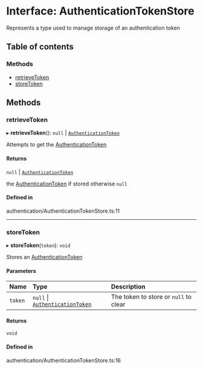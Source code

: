 # Interface: AuthenticationTokenStore

Represents a type used to manage storage of an authentication token

## Table of contents

### Methods

- [retrieveToken](../wiki/AuthenticationTokenStore#retrievetoken)
- [storeToken](../wiki/AuthenticationTokenStore#storetoken)

## Methods

### retrieveToken

▸ **retrieveToken**(): ``null`` \| [`AuthenticationToken`](../wiki/AuthenticationToken)

Attempts to get the [AuthenticationToken](../wiki/AuthenticationToken)

#### Returns

``null`` \| [`AuthenticationToken`](../wiki/AuthenticationToken)

the [AuthenticationToken](../wiki/AuthenticationToken) if stored otherwise `null`

#### Defined in

authentication/AuthenticationTokenStore.ts:11

___

### storeToken

▸ **storeToken**(`token`): `void`

Stores an [AuthenticationToken](../wiki/AuthenticationToken)

#### Parameters

| Name | Type | Description |
| :------ | :------ | :------ |
| `token` | ``null`` \| [`AuthenticationToken`](../wiki/AuthenticationToken) | The token to store or `null` to clear |

#### Returns

`void`

#### Defined in

authentication/AuthenticationTokenStore.ts:16
